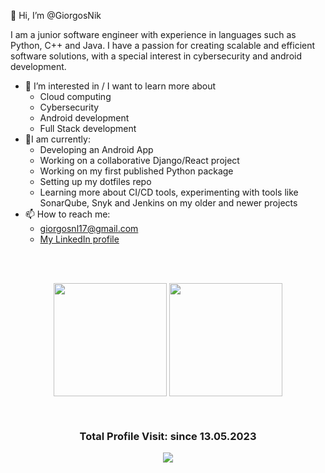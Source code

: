👋 Hi, I’m @GiorgosNik

I am a junior software engineer with experience in languages such as Python, C++ and Java. I have a passion for creating scalable and efficient software solutions, with a special interest in cybersecurity and android development.
-  👀 I’m interested in / I want to learn more about
   * Cloud computing
   * Cybersecurity
   * Android development
   * Full Stack development
- 🎯I am currently:
   * Developing an Android App
   * Working on a collaborative Django/React project
   * Working on my first published Python package
   * Setting up my dotfiles repo
   * Learning more about CI/CD tools, experimenting with tools like SonarQube, Snyk and Jenkins on my older and newer projects
- 📫 How to reach me: 
    * giorgosnl17@gmail.com
    * [My LinkedIn profile](https://www.linkedin.com/in/giorgos-nikolaou/)
 
<br />

<br/> 
<p align="center">
<img height="181em" src="https://github-readme-stats.vercel.app/api?username=GiorgosNik&show_icons=true&theme=tokyonight" align = "center"/>
<img height="181em" src="https://github-readme-stats.vercel.app/api/top-langs/?username=GiorgosNik&layout=compact&theme=tokyonight" align = "center"/>
</p>

<br/> 


<h3><p align="center">Total Profile Visit: since 13.05.2023</p>
<p align="center">
    <img alingn="center" src="https://profile-counter.glitch.me/GiorgosNik/count.svg"/>
</p>
